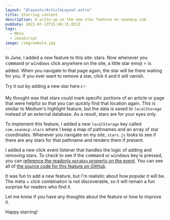 ```yaml
---
layout: "@layouts/ArticleLayout.astro"
title: Starring content
description: A write-up on the new star feature on seanmcp.com
pubDate: 2022-07-13T15:49:15.021Z
tags:
  - Meta
  - JavaScript
image: /img/nebula.jpg
---
```


In June, I added a new feature to this site: stars. Now whenever you <kbd>command</kbd> or <kbd>windows</kbd> click anywhere on the site, a little star emoji ⭐️ is added. When you navigate to that page again, the star will be there waiting for you. If you ever want to remove a star, click it and it will vanish.

Try it out by adding a new star here 👉

My thought was that stars could mark specific portions of an article or page that were helpful so that you can quickly find that location again. This is similar to Medium's highlight feature, but the data is saved to `localStorage` instead of an external database. As a result, stars are for your eyes only.

To implement this feature, I added a new `localStorage` key called `com.seanmcp.stars` where I keep a map of pathnames and an array of star coordinates. Whenever you navigate on my site, `stars.js` looks to see if there are any stars for that pathname and renders them if present.

I added a new click event listener that handles the logic of adding and removing stars. To check to see if the <kbd>command</kbd> or <kbd>windows</kbd> key is pressed, you can [reference the readonly `metaKey` property on the event](https://developer.mozilla.org/en-US/docs/Web/API/MouseEvent/metaKey). You can see all of [the source code for this feature on GitHub](https://github.com/SeanMcP/seanmcp.com/blob/master/src/js/stars.js).

It was fun to add a new feature, but I'm realistic about how popular it will be. The meta + click combination is not discoverable, so it will remain a fun surprise for readers who find it.

Let me know if you have any thoughts about the feature or how to improve it.

Happy starring!
